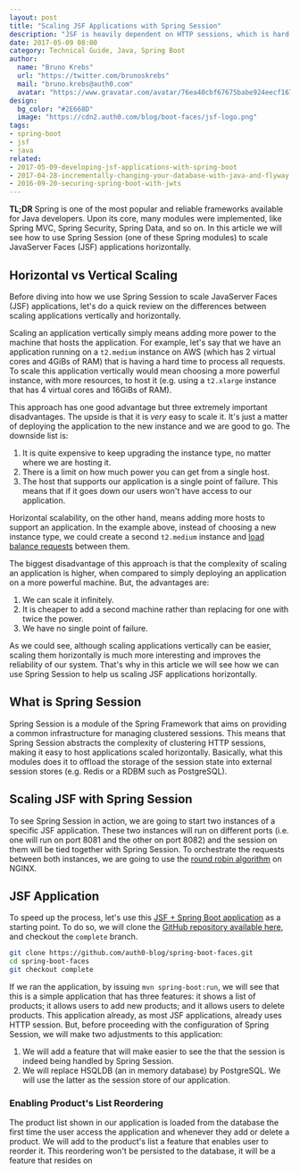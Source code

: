 ```yaml
---
layout: post
title: "Scaling JSF Applications with Spring Session"
description: "JSF is heavily dependent on HTTP sessions, which is hard to scale it horizontally. Today we will see how can we do it with the help of Spring Session."
date: 2017-05-09 08:00
category: Technical Guide, Java, Spring Boot
author:
  name: "Bruno Krebs"
  url: "https://twitter.com/brunoskrebs"
  mail: "bruno.krebs@auth0.com"
  avatar: "https://www.gravatar.com/avatar/76ea40cbf67675babe924eecf167b9b8?s=60"
design:
  bg_color: "#2E668D"
  image: "https://cdn2.auth0.com/blog/boot-faces/jsf-logo.png"
tags:
- spring-boot
- jsf
- java
related:
- 2017-05-09-developing-jsf-applications-with-spring-boot
- 2017-04-28-incrementally-changing-your-database-with-java-and-flyway
- 2016-09-20-securing-spring-boot-with-jwts
---
```


**TL;DR** Spring is one of the most popular and reliable frameworks available for Java developers. Upon its core, many modules were implemented, like Spring MVC, Spring Security, Spring Data, and so on. In this article we will see how to use Spring Session (one of these Spring modules) to scale JavaServer Faces (JSF) applications horizontally.

## Horizontal vs Vertical Scaling

Before diving into how we use Spring Session to scale JavaServer Faces (JSF) applications, let's do a quick review on the differences between scaling applications vertically and horizontally.

Scaling an application vertically simply means adding more power to the machine that hosts the application. For example, let's say that we have an application running on a `t2.medium` instance on AWS (which has 2 virtual cores and 4GiBs of RAM) that is having a hard time to process all requests. To scale this application vertically would mean choosing a more powerful instance, with more resources, to host it (e.g. using a `t2.xlarge` instance that has 4 virtual cores and 16GiBs of RAM).

This approach has one good advantage but three extremely important disadvantages. The upside is that it is *very* easy to scale it. It's just a matter of deploying the application to the new instance and we are good to go. The downside list is:

1. It is quite expensive to keep upgrading the instance type, no matter where we are hosting it.
2. There is a limit on how much power you can get from a single host.
3. The host that supports our application is a single point of failure. This means that if it goes down our users won't have access to our application.

Horizontal scalability, on the other hand, means adding more hosts to support an application. In the example above, instead of choosing a new instance type, we could create a second `t2.medium` instance and [load balance requests](https://en.wikipedia.org/wiki/Load_balancing_(computing)) between them.

The biggest disadvantage of this approach is that the complexity of scaling an application is higher, when compared to simply deploying an application on a more powerful machine. But, the advantages are:

1. We can scale it infinitely.
2. It is cheaper to add a second machine rather than replacing for one with twice the power.
3. We have no single point of failure.

As we could see, although scaling applications vertically can be easier, scaling them horizontally is much more interesting and improves the reliability of our system. That's why in this article we will see how we can use Spring Session to help us scaling JSF applications horizontally.

## What is Spring Session

Spring Session is a module of the Spring Framework that aims on providing a common infrastructure for managing clustered sessions. This means that Spring Session abstracts the complexity of clustering HTTP sessions, making it easy to host applications scaled horizontally. Basically, what this modules does it to offload the storage of the session state into  external session stores (e.g. Redis or a RDBM such as PostgreSQL).

## Scaling JSF with Spring Session

To see Spring Session in action, we are going to start two instances of a specific JSF application. These two instances will run on different ports (i.e. one will run on port 8081 and the other on port 8082) and the session on them will be tied together with Spring Session. To orchestrate the requests between both instances, we are going to use the [round robin algorithm](https://en.wikipedia.org/wiki/Round-robin_scheduling) on NGINX.

## JSF Application

To speed up the process, let's use this [JSF + Spring Boot application](https://auth0.com/blog/developing-jsf-applications-with-spring-boot/) as a starting point. To do so, we will clone the [GitHub repository available here](https://github.com/auth0-blog/spring-boot-faces/tree/complete), and checkout the `complete` branch.

```bash
git clone https://github.com/auth0-blog/spring-boot-faces.git
cd spring-boot-faces
git checkout complete
```

If we ran the application, by issuing `mvn spring-boot:run`, we will see that this is a simple application that has three features: it shows a list of products; it allows users to add new products; and it allows users to delete products. This application already, as most JSF applications, already uses HTTP session. But, before proceeding with the configuration of Spring Session, we will make two adjustments to this application:

1. We will add a feature that will make easier to see the that the session is indeed being handled by Spring Session.
2. We will replace HSQLDB (an in memory database) by PostgreSQL. We will use the latter as the session store of our application.

### Enabling Product's List Reordering

The product list shown in our application is loaded from the database the first time the user access the application and whenever they add or delete a product. We will add to the product's list a feature that enables user to reorder it. This reordering won't be persisted to the database, it will be a feature that resides on 
